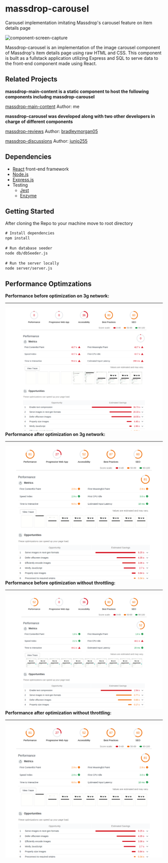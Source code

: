 # massdrop-carousel
Carousel implementation imitating Massdrop's carousel feature on item details page

![component-screen-capture](documentation/image-carousel-demo.gif)

Massdrop-carousel is an implementation of the image carousel component of Massdrop's item details page using raw HTML and CSS. This component is built as a fullstack application utilizing Express and SQL to serve data to the front-end component made using React.

## Related Projects
**massdrop-main-content is a static component to host the following components includng massdrop-carousel**


[massdrop-main-content](https://github.com/hrnyc20-agrabah/massdrop-main-content) Author: me


**massdrop-carousel was developed along with two other developers in charge of different components**


[massdrop-reviews](https://github.com/hrnyc20-agrabah/massdrop-ratings) Author: [bradleymorgan05](https://github.com/bradleymorgan05)


[massdrop-discussions](https://github.com/hrnyc20-agrabah/massdrop-discussion) Author: [junjo255](https://github.com/junjo255)


## Dependencies
- [React](https://reactjs.org/docs/getting-started.html) front-end framework
- [Node.js](https://nodejs.org/en/)
- [Express.js](https://expressjs.com/)
- Testing
  - [Jest](https://jestjs.io/)
  - [Enzyme](https://airbnb.io/enzyme/)

## Getting Started
After cloning the Repo to your machine move to root directory
```
# Install dependencies
npm install

# Run database seeder
node db/dbSeeder.js

# Run the server locally
node server/server.js
```
## Performance Optimzations
**Performance before optimization on 3g network:**
___
![component-screen-capture](documentation/performance-before-optimization-3g.png)
**Performance after optimization on 3g network:**
___
![component-screen-capture](documentation/performance-after-optimization-3g.png)
**Performance before optimization without throttling:**
___
![component-screen-capture](documentation/performance-before-optimization-none.png)
**Performance after optimization without throttling:**
___
![component-screen-capture](documentation/performance-after-optimization-3g.png)

